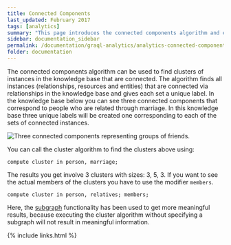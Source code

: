```yaml
---
title: Connected Components
last_updated: February 2017
tags: [analytics]
summary: "This page introduces the connected components algorithm and explains how to use it."
sidebar: documentation_sidebar
permalink: /documentation/graql-analytics/analytics-connected-components.html
folder: documentation
---
```


The connected components algorithm can be used to find clusters of instances in the knowledge base that are connected.
The algorithm finds all instances (relationships, resources and entities) that are connected via relationships in the knowledge base and gives each set a unique label.
In the knowledge base below you can see three connected components that correspond to people who are related through marriage.
In this knowledge base three unique labels will be created one corresponding to each of the sets of connected instances.

 ![Three connected components representing groups of friends.](/images/analytics_conn_comp.png)

You can call the cluster algorithm to find the clusters above using:

```graql
compute cluster in person, marriage;
```

The results you get involve 3 clusters with sizes: 3, 5, 3.
If you want to see the actual members of the clusters you have to use the modifier `members`.

```graql
compute cluster in person, relatives; members;
```

Here, the [subgraph](./analytics-overview.html) functionality has been used to get more meaningful results, because executing the cluster algorithm without specifying a subgraph will not result in meaningful information.


{% include links.html %}

